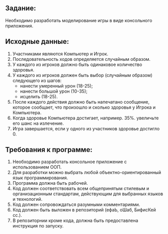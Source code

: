 Задание:
--------
Необходимо разработать моделирование игры в виде консольного приложения.

Исходные данные:
----------------
1) Участниками являются Компьютер и Игрок.
2) Последовательность ходов определяется случайным образом.
3) У каждого из игроков должно быть одинаковое количество здоровья.
4) У каждого из игроков должен быть выбор (случайным образом) следующего из шагов:
   - нанести умеренный урон (18-25);
   - нанести большой урон (10-35);
   - исцелить (18-25).
5) После каждого действия должно быть напечатано сообщение, которое сообщает, что произошло и сколько здоровья у Игрока и Компьютера.
6) Когда здоровье Компьютера достигает, например. 35%. увеличьте его шанс на излечение.
7) Игра завершается, если у одного из участников здоровье достигло 0.

Требования к программе:
-----------------------
1) Необходимо разработать консольное приложение с использованием ООП.
2) Для разработки можно выбрать любой объектно-ориентированный язык программирования.
3) Программа должна быть рабочей.
4) Код должен соответствовать всем общепринятым стилевым и организационным стандартам, действующим для выбранных языков и технологий.
5) Код должен сопровождаться разумными комментариями.
6) Код должен быть выложен в репозиторий (ефаЬ, оШаб, БифисКей сс.).
7) В репозиторнии кроме кода, должна быть предоставлена инструкция по запуску.
